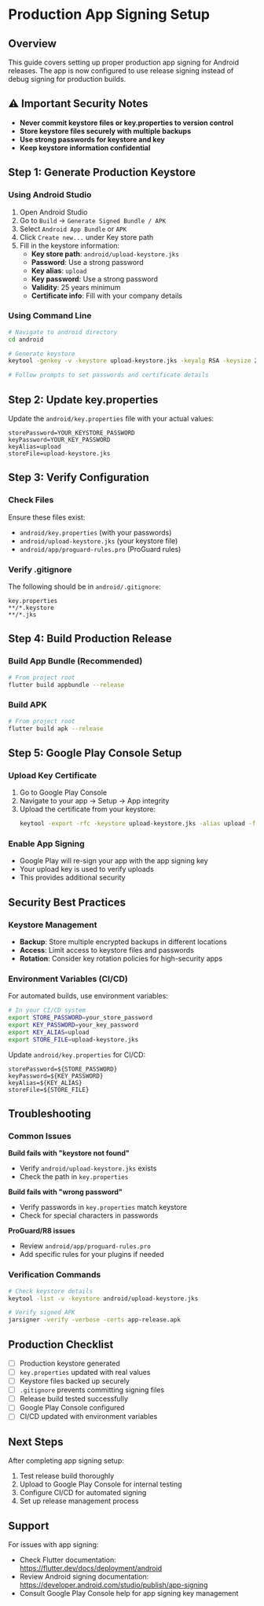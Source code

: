 # Production App Signing Setup

## Overview

This guide covers setting up proper production app signing for Android releases. The app is now configured to use release signing instead of debug signing for production builds.

## ⚠️ Important Security Notes

- **Never commit keystore files or key.properties to version control**
- **Store keystore files securely with multiple backups**
- **Use strong passwords for keystore and key**
- **Keep keystore information confidential**

## Step 1: Generate Production Keystore

### Using Android Studio
1. Open Android Studio
2. Go to `Build` → `Generate Signed Bundle / APK`
3. Select `Android App Bundle` or `APK`
4. Click `Create new...` under Key store path
5. Fill in the keystore information:
   - **Key store path**: `android/upload-keystore.jks`
   - **Password**: Use a strong password
   - **Key alias**: `upload`
   - **Key password**: Use a strong password
   - **Validity**: 25 years minimum
   - **Certificate info**: Fill with your company details

### Using Command Line
```bash
# Navigate to android directory
cd android

# Generate keystore
keytool -genkey -v -keystore upload-keystore.jks -keyalg RSA -keysize 2048 -validity 10000 -alias upload

# Follow prompts to set passwords and certificate details
```

## Step 2: Update key.properties

Update the `android/key.properties` file with your actual values:

```properties
storePassword=YOUR_KEYSTORE_PASSWORD
keyPassword=YOUR_KEY_PASSWORD
keyAlias=upload
storeFile=upload-keystore.jks
```

## Step 3: Verify Configuration

### Check Files
Ensure these files exist:
- `android/key.properties` (with your passwords)
- `android/upload-keystore.jks` (your keystore file)
- `android/app/proguard-rules.pro` (ProGuard rules)

### Verify .gitignore
The following should be in `android/.gitignore`:
```
key.properties
**/*.keystore
**/*.jks
```

## Step 4: Build Production Release

### Build App Bundle (Recommended)
```bash
# From project root
flutter build appbundle --release
```

### Build APK
```bash
# From project root
flutter build apk --release
```

## Step 5: Google Play Console Setup

### Upload Key Certificate
1. Go to Google Play Console
2. Navigate to your app → Setup → App integrity
3. Upload the certificate from your keystore:
   ```bash
   keytool -export -rfc -keystore upload-keystore.jks -alias upload -file upload_certificate.pem
   ```

### Enable App Signing
- Google Play will re-sign your app with the app signing key
- Your upload key is used to verify uploads
- This provides additional security

## Security Best Practices

### Keystore Management
- **Backup**: Store multiple encrypted backups in different locations
- **Access**: Limit access to keystore files and passwords
- **Rotation**: Consider key rotation policies for high-security apps

### Environment Variables (CI/CD)
For automated builds, use environment variables:
```bash
# In your CI/CD system
export STORE_PASSWORD=your_store_password
export KEY_PASSWORD=your_key_password
export KEY_ALIAS=upload
export STORE_FILE=upload-keystore.jks
```

Update `android/key.properties` for CI/CD:
```properties
storePassword=${STORE_PASSWORD}
keyPassword=${KEY_PASSWORD}
keyAlias=${KEY_ALIAS}
storeFile=${STORE_FILE}
```

## Troubleshooting

### Common Issues

**Build fails with "keystore not found"**
- Verify `android/upload-keystore.jks` exists
- Check the path in `key.properties`

**Build fails with "wrong password"**
- Verify passwords in `key.properties` match keystore
- Check for special characters in passwords

**ProGuard/R8 issues**
- Review `android/app/proguard-rules.pro`
- Add specific rules for your plugins if needed

### Verification Commands
```bash
# Check keystore details
keytool -list -v -keystore android/upload-keystore.jks

# Verify signed APK
jarsigner -verify -verbose -certs app-release.apk
```

## Production Checklist

- [ ] Production keystore generated
- [ ] `key.properties` updated with real values
- [ ] Keystore files backed up securely
- [ ] `.gitignore` prevents committing signing files
- [ ] Release build tested successfully
- [ ] Google Play Console configured
- [ ] CI/CD updated with environment variables

## Next Steps

After completing app signing setup:
1. Test release build thoroughly
2. Upload to Google Play Console for internal testing
3. Configure CI/CD for automated signing
4. Set up release management process

## Support

For issues with app signing:
- Check Flutter documentation: https://flutter.dev/docs/deployment/android
- Review Android signing documentation: https://developer.android.com/studio/publish/app-signing
- Consult Google Play Console help for app signing key management 